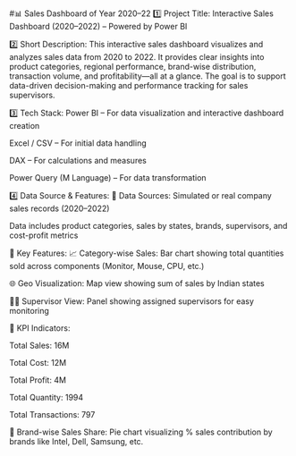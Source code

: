 

#📊 Sales Dashboard of Year 2020–22
1️⃣ Project Title:
Interactive Sales Dashboard (2020–2022) – Powered by Power BI

2️⃣ Short Description:
This interactive sales dashboard visualizes and analyzes sales data from 2020 to 2022. It provides clear insights into product categories, regional performance, brand-wise distribution, transaction volume, and profitability—all at a glance. The goal is to support data-driven decision-making and performance tracking for sales supervisors.

3️⃣ Tech Stack:
Power BI – For data visualization and interactive dashboard creation

Excel / CSV – For initial data handling

DAX – For calculations and measures

Power Query (M Language) – For data transformation

4️⃣ Data Source & Features:
📁 Data Sources:
Simulated or real company sales records (2020–2022)

Data includes product categories, sales by states, brands, supervisors, and cost-profit metrics

📌 Key Features:
📈 Category-wise Sales: Bar chart showing total quantities sold across components (Monitor, Mouse, CPU, etc.)

🌐 Geo Visualization: Map view showing sum of sales by Indian states

🧑‍💼 Supervisor View: Panel showing assigned supervisors for easy monitoring

🧮 KPI Indicators:

Total Sales: 16M

Total Cost: 12M

Total Profit: 4M

Total Quantity: 1994

Total Transactions: 797

🥧 Brand-wise Sales Share: Pie chart visualizing % sales contribution by brands like Intel, Dell, Samsung, etc.
